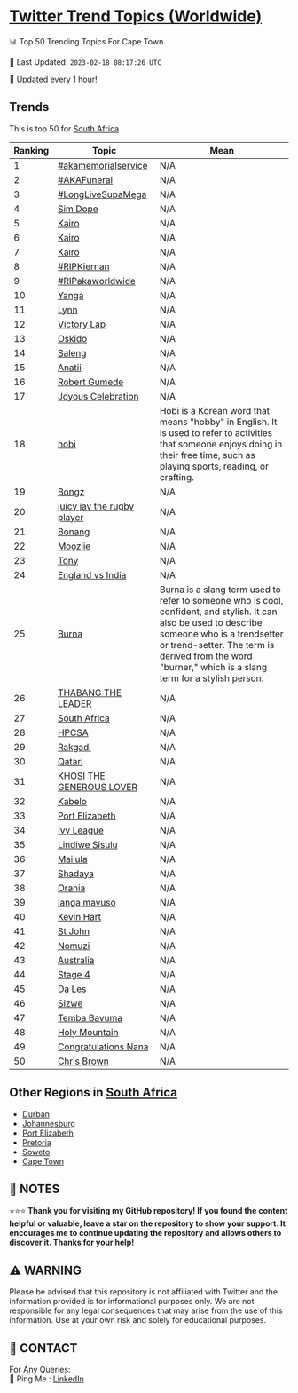 [Twitter Trend Topics (Worldwide)](https://github.com/ErcinDedeoglu/Twitter-Trend-Topics)
==========


📊 Top 50 Trending Topics For Cape Town

📆 Last Updated: `2023-02-18 08:17:26 UTC`

🔧 Updated every 1 hour!


## Trends

This is top 50 for [South Africa](</South Africa>)

| Ranking | Topic | Mean |
| ------- | ------------ | ------------ |
| 1 | [#akamemorialservice](http://twitter.com/search?q=%23akamemorialservice) | N/A |
| 2 | [#AKAFuneral](http://twitter.com/search?q=%23AKAFuneral) | N/A |
| 3 | [#LongLiveSupaMega](http://twitter.com/search?q=%23LongLiveSupaMega) | N/A |
| 4 | [Sim Dope](http://twitter.com/search?q=Sim+Dope) | N/A |
| 5 | [Kairo](http://twitter.com/search?q=Kairo) | N/A |
| 6 | [Kairo](http://twitter.com/search?q=Kairo) | N/A |
| 7 | [Kairo](http://twitter.com/search?q=Kairo) | N/A |
| 8 | [#RIPKiernan](http://twitter.com/search?q=%23RIPKiernan) | N/A |
| 9 | [#RIPakaworldwide](http://twitter.com/search?q=%23RIPakaworldwide) | N/A |
| 10 | [Yanga](http://twitter.com/search?q=Yanga) | N/A |
| 11 | [Lynn](http://twitter.com/search?q=Lynn) | N/A |
| 12 | [Victory Lap](http://twitter.com/search?q=Victory+Lap) | N/A |
| 13 | [Oskido](http://twitter.com/search?q=Oskido) | N/A |
| 14 | [Saleng](http://twitter.com/search?q=Saleng) | N/A |
| 15 | [Anatii](http://twitter.com/search?q=Anatii) | N/A |
| 16 | [Robert Gumede](http://twitter.com/search?q=Robert+Gumede) | N/A |
| 17 | [Joyous Celebration](http://twitter.com/search?q=Joyous+Celebration) | N/A |
| 18 | [hobi](http://twitter.com/search?q=hobi) | Hobi is a Korean word that means "hobby" in English. It is used to refer to activities that someone enjoys doing in their free time, such as playing sports, reading, or crafting. |
| 19 | [Bongz](http://twitter.com/search?q=Bongz) | N/A |
| 20 | [juicy jay the rugby player](http://twitter.com/search?q=juicy+jay+the+rugby+player) | N/A |
| 21 | [Bonang](http://twitter.com/search?q=Bonang) | N/A |
| 22 | [Moozlie](http://twitter.com/search?q=Moozlie) | N/A |
| 23 | [Tony](http://twitter.com/search?q=Tony) | N/A |
| 24 | [England vs India](http://twitter.com/search?q=England+vs+India) | N/A |
| 25 | [Burna](http://twitter.com/search?q=Burna) | Burna is a slang term used to refer to someone who is cool, confident, and stylish. It can also be used to describe someone who is a trendsetter or trend-setter. The term is derived from the word "burner," which is a slang term for a stylish person. |
| 26 | [THABANG THE LEADER](http://twitter.com/search?q=THABANG+THE+LEADER) | N/A |
| 27 | [South Africa](http://twitter.com/search?q=South+Africa) | N/A |
| 28 | [HPCSA](http://twitter.com/search?q=HPCSA) | N/A |
| 29 | [Rakgadi](http://twitter.com/search?q=Rakgadi) | N/A |
| 30 | [Qatari](http://twitter.com/search?q=Qatari) | N/A |
| 31 | [KHOSI THE GENEROUS LOVER](http://twitter.com/search?q=KHOSI+THE+GENEROUS+LOVER) | N/A |
| 32 | [Kabelo](http://twitter.com/search?q=Kabelo) | N/A |
| 33 | [Port Elizabeth](http://twitter.com/search?q=Port+Elizabeth) | N/A |
| 34 | [Ivy League](http://twitter.com/search?q=Ivy+League) | N/A |
| 35 | [Lindiwe Sisulu](http://twitter.com/search?q=Lindiwe+Sisulu) | N/A |
| 36 | [Mailula](http://twitter.com/search?q=Mailula) | N/A |
| 37 | [Shadaya](http://twitter.com/search?q=Shadaya) | N/A |
| 38 | [Orania](http://twitter.com/search?q=Orania) | N/A |
| 39 | [langa mavuso](http://twitter.com/search?q=langa+mavuso) | N/A |
| 40 | [Kevin Hart](http://twitter.com/search?q=Kevin+Hart) | N/A |
| 41 | [St John](http://twitter.com/search?q=St+John) | N/A |
| 42 | [Nomuzi](http://twitter.com/search?q=Nomuzi) | N/A |
| 43 | [Australia](http://twitter.com/search?q=Australia) | N/A |
| 44 | [Stage 4](http://twitter.com/search?q=Stage+4) | N/A |
| 45 | [Da Les](http://twitter.com/search?q=Da+Les) | N/A |
| 46 | [Sizwe](http://twitter.com/search?q=Sizwe) | N/A |
| 47 | [Temba Bavuma](http://twitter.com/search?q=Temba+Bavuma) | N/A |
| 48 | [Holy Mountain](http://twitter.com/search?q=Holy+Mountain) | N/A |
| 49 | [Congratulations Nana](http://twitter.com/search?q=Congratulations+Nana) | N/A |
| 50 | [Chris Brown](http://twitter.com/search?q=Chris+Brown) | N/A |



## Other Regions in [South Africa](</South Africa>)

* [Durban](</South Africa/Durban.md>)
* [Johannesburg](</South Africa/Johannesburg.md>)
* [Port Elizabeth](</South Africa/Port Elizabeth.md>)
* [Pretoria](</South Africa/Pretoria.md>)
* [Soweto](</South Africa/Soweto.md>)
* [Cape Town](</South Africa/Cape Town.md>)



## 📝 NOTES

⭐⭐⭐ **Thank you for visiting my GitHub repository! If you found the content helpful or valuable, leave a star on the repository to show your support. It encourages me to continue updating the repository and allows others to discover it. Thanks for your help!**


## ⚠️ WARNING

Please be advised that this repository is not affiliated with Twitter and the information provided is for informational purposes only. We are not responsible for any legal consequences that may arise from the use of this information. Use at your own risk and solely for educational purposes.


## 📨 CONTACT

 For Any Queries:  
            🏓 Ping Me : [LinkedIn](https://www.linkedin.com/in/ercindedeoglu/)
